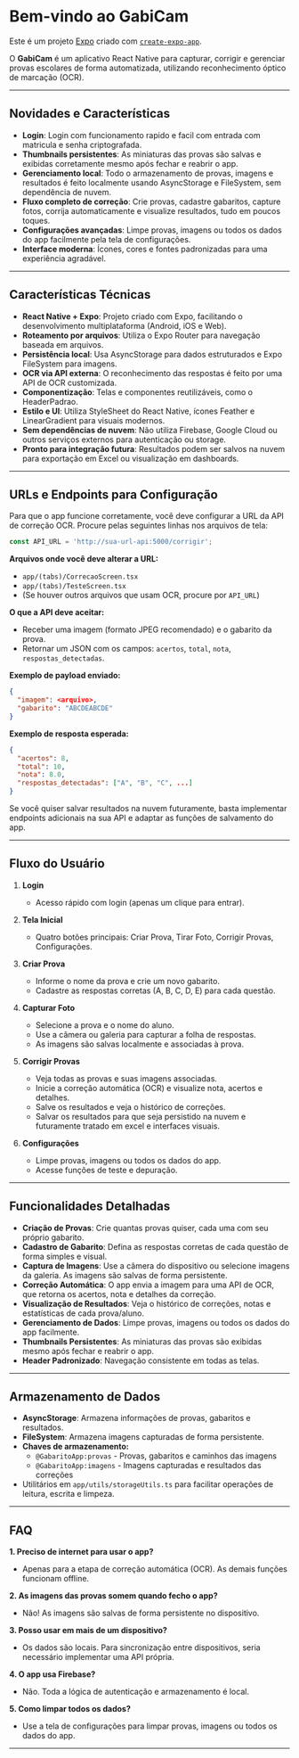 # Bem-vindo ao GabiCam

Este é um projeto [Expo](https://expo.dev) criado com [`create-expo-app`](https://www.npmjs.com/package/create-expo-app).

O **GabiCam** é um aplicativo React Native para capturar, corrigir e gerenciar provas escolares de forma automatizada, utilizando reconhecimento óptico de marcação (OCR).

---

## Novidades e Características

- **Login**: Login com funcionamento rapido e facil com entrada com matricula e senha criptografada.
- **Thumbnails persistentes**: As miniaturas das provas são salvas e exibidas corretamente mesmo após fechar e reabrir o app.
- **Gerenciamento local**: Todo o armazenamento de provas, imagens e resultados é feito localmente usando AsyncStorage e FileSystem, sem dependência de nuvem.
- **Fluxo completo de correção**: Crie provas, cadastre gabaritos, capture fotos, corrija automaticamente e visualize resultados, tudo em poucos toques.
- **Configurações avançadas**: Limpe provas, imagens ou todos os dados do app facilmente pela tela de configurações.
- **Interface moderna**: Ícones, cores e fontes padronizadas para uma experiência agradável.

---

## Características Técnicas

- **React Native + Expo**: Projeto criado com Expo, facilitando o desenvolvimento multiplataforma (Android, iOS e Web).
- **Roteamento por arquivos**: Utiliza o Expo Router para navegação baseada em arquivos.
- **Persistência local**: Usa AsyncStorage para dados estruturados e Expo FileSystem para imagens.
- **OCR via API externa**: O reconhecimento das respostas é feito por uma API de OCR customizada.
- **Componentização**: Telas e componentes reutilizáveis, como o HeaderPadrao.
- **Estilo e UI**: Utiliza StyleSheet do React Native, ícones Feather e LinearGradient para visuais modernos.
- **Sem dependências de nuvem**: Não utiliza Firebase, Google Cloud ou outros serviços externos para autenticação ou storage.
- **Pronto para integração futura**: Resultados podem ser salvos na nuvem para exportação em Excel ou visualização em dashboards.

---

## URLs e Endpoints para Configuração

Para que o app funcione corretamente, você deve configurar a URL da API de correção OCR. Procure pelas seguintes linhas nos arquivos de tela:

```typescript
const API_URL = 'http://sua-url-api:5000/corrigir';
```

**Arquivos onde você deve alterar a URL:**
- `app/(tabs)/CorrecaoScreen.tsx`
- `app/(tabs)/TesteScreen.tsx`
- (Se houver outros arquivos que usam OCR, procure por `API_URL`)

**O que a API deve aceitar:**
- Receber uma imagem (formato JPEG recomendado) e o gabarito da prova.
- Retornar um JSON com os campos: `acertos`, `total`, `nota`, `respostas_detectadas`.

**Exemplo de payload enviado:**
```json
{
  "imagem": <arquivo>,
  "gabarito": "ABCDEABCDE"
}
```

**Exemplo de resposta esperada:**
```json
{
  "acertos": 8,
  "total": 10,
  "nota": 8.0,
  "respostas_detectadas": ["A", "B", "C", ...]
}
```

Se você quiser salvar resultados na nuvem futuramente, basta implementar endpoints adicionais na sua API e adaptar as funções de salvamento do app.

---

## Fluxo do Usuário

1. **Login**
   - Acesso rápido com login (apenas um clique para entrar).

2. **Tela Inicial**
   - Quatro botões principais: Criar Prova, Tirar Foto, Corrigir Provas, Configurações.

3. **Criar Prova**
   - Informe o nome da prova e crie um novo gabarito.
   - Cadastre as respostas corretas (A, B, C, D, E) para cada questão.

4. **Capturar Foto**
   - Selecione a prova e o nome do aluno.
   - Use a câmera ou galeria para capturar a folha de respostas.
   - As imagens são salvas localmente e associadas à prova.

5. **Corrigir Provas**
   - Veja todas as provas e suas imagens associadas.
   - Inicie a correção automática (OCR) e visualize nota, acertos e detalhes.
   - Salve os resultados e veja o histórico de correções.
   - Salvar os resultados para que seja persistido na nuvem e futuramente tratado em excel e interfaces visuais.

6. **Configurações**
   - Limpe provas, imagens ou todos os dados do app.
   - Acesse funções de teste e depuração.

---

## Funcionalidades Detalhadas

- **Criação de Provas**: Crie quantas provas quiser, cada uma com seu próprio gabarito.
- **Cadastro de Gabarito**: Defina as respostas corretas de cada questão de forma simples e visual.
- **Captura de Imagens**: Use a câmera do dispositivo ou selecione imagens da galeria. As imagens são salvas de forma persistente.
- **Correção Automática**: O app envia a imagem para uma API de OCR, que retorna os acertos, nota e detalhes da correção.
- **Visualização de Resultados**: Veja o histórico de correções, notas e estatísticas de cada prova/aluno.
- **Gerenciamento de Dados**: Limpe provas, imagens ou todos os dados do app facilmente.
- **Thumbnails Persistentes**: As miniaturas das provas são exibidas mesmo após fechar e reabrir o app.
- **Header Padronizado**: Navegação consistente em todas as telas.

---

## Armazenamento de Dados

- **AsyncStorage**: Armazena informações de provas, gabaritos e resultados.
- **FileSystem**: Armazena imagens capturadas de forma persistente.
- **Chaves de armazenamento:**
  - `@GabaritoApp:provas` - Provas, gabaritos e caminhos das imagens
  - `@GabaritoApp:imagens` - Imagens capturadas e resultados das correções
- Utilitários em `app/utils/storageUtils.ts` para facilitar operações de leitura, escrita e limpeza.

---

## FAQ

**1. Preciso de internet para usar o app?**
- Apenas para a etapa de correção automática (OCR). As demais funções funcionam offline.

**2. As imagens das provas somem quando fecho o app?**
- Não! As imagens são salvas de forma persistente no dispositivo.

**3. Posso usar em mais de um dispositivo?**
- Os dados são locais. Para sincronização entre dispositivos, seria necessário implementar uma API própria.

**4. O app usa Firebase?**
- Não. Toda a lógica de autenticação e armazenamento é local.

**5. Como limpar todos os dados?**
- Use a tela de configurações para limpar provas, imagens ou todos os dados do app.

---